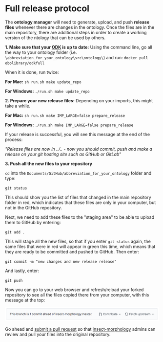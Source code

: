 # Full release protocol #

The  **ontology manager** will need to generate, upload, and push **release files** whenever there are changes in the ontology. Once the files are in the main repository, there are additional steps in order to create a working version of the ntology that can be used by others.

**1. Make sure that your [ODK](https://github.com/INCATools/ontology-development-kit) is up to date:**
Using the command line, go all the way to your ontology folder (i.e. `\abbreviation_for_your_ontology\src\ontology\`)
and run: 
`docker pull obolibrary/odkfull`

When it is done, run twice: 

**For Mac:**
`sh run.sh make update_repo`

**For Windows:**
`./run.sh make update_repo`

**2. Prepare your new release files:** Depending on your imports, this might take a while.

**For Mac:**
`sh run.sh make IMP_LARGE=false prepare_release`

**For Windows:**
`./run.sh make IMP_LARGE=false prepare_release`


If your release is successful, you will see this message at the end of the process:

*"Release files are now in ../.. - now you should commit, push and make a release on your git hosting site such as GitHub or GitLab"*

**3. Push all the new files to your repository**

`cd` into the `Documents/GitHub/abbreviation_for_your_ontology` folder and type:

`git status`

This should show you the list of files that changed in the main repository folder in red, which indicates that these files are only in your computer, but not in the GitHub repository.

Next, we need to add these files to the "staging area" to be able to upload them to GitHub by entering:

`git add .`

This will stage all the new files, so that if you enter `git status` again, the same files that were in red will appear in green this time, which means that they are ready to be committed and pushed to GitHub. Then enter:

`git commit -m "new changes and new release release"`

And lastly, enter:

`git push`

Now you can go to your web browser and refresh/reload your forked repository to see all the files copied there from your computer, with this message at the top:

![GitHub Branch Ahead](https://github.com/insect-morphology/Manual/blob/main/img/GitHubBranchEven.png)

Go ahead and [submit a pull request](https://github.com/insect-morphology/Manual/blob/main/Sections/Submit-pull-request.md) so that [insect-morphology](https://github.com/insect-morphology) admins can review and pull your files into the original repository.
